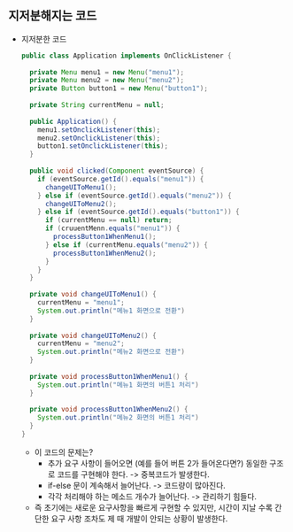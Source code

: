 ## 지저분해지는 코드

* 지저분한 코드

  ```java
  public class Application implements OnClickListener {
    
    private Menu menu1 = new Menu("menu1");
    private Menu menu2 = new Menu("menu2");
    private Button button1 = new Menu("button1");
    
    private String currentMenu = null;
    
    public Application() {
      menu1.setOnclickListener(this);
      menu2.setOnclickListener(this);
      button1.setOnclickListener(this);
    }
    
    public void clicked(Component eventSource) {
      if (eventSource.getId().equals("menu1")) {
        changeUIToMenu1();
      } else if (eventSource.getId().equals("menu2")) {
        changeUIToMenu2();
      } else if (eventSource.getId().equals("button1")) {
        if (currentMenu == null) return;
        if (cruuentMenn.equals("menu1")) {
          processButton1WhenMenu1();
        } else if (currentMenu.equals("menu2")) {
          processButton1WhenMenu2();
        }
      }
    }
    
    private void changeUIToMenu1() {
      currentMenu = "menu1";
      System.out.println("메뉴1 화면으로 전환")
    }
    
    private void changeUIToMenu2() {
      currentMenu = "menu2";
      System.out.println("메뉴2 화면으로 전환")
    }
    
    private void processButton1WhenMenu1() {
      System.out.println("메뉴1 화면의 버튼1 처리")
    }
    
    private void processButton1WhenMenu2() {
      System.out.println("메뉴2 화면의 버튼1 처리")
    }
  }
  ```

  * 이 코드의 문제는?
    * 추가 요구 사항이 들어오면 (예를 들어 버튼 2가 들어온다면?) 동일한 구조로 코드를 구현해야 한다. -> 중복코드가 발생한다.
    * if-else 문이 계속해서 늘어난다. -> 코드량이 많아진다.
    * 각각 처리해야 하는 메소드 개수가 늘어난다. -> 관리하기 힘들다.
  * 즉 초기에는 새로운 요구사항을 빠르게 구현할 수 있지만, 시간이 지날 수록 간단한 요구 사항 조차도 제 때 개발이 안되는 상황이 발생한다.